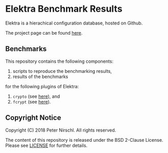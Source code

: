 # Elektra Benchmark Results

Elektra is a hierachical configuration database, hosted on Github.

The project page can be found [here](https://github.com/ElektraInitiative/libelektra).

## Benchmarks

This repository contains the following components:

1. scripts to reproduce the benchmarking results,
2. results of the benchmarks

for the following plugins of Elektra:

1. `crypto` (see [here](https://github.com/ElektraInitiative/libelektra/tree/master/src/plugins/crypto)), and
2. `fcrypt` (see [here](https://github.com/ElektraInitiative/libelektra/tree/master/src/plugins/fcrypt)).

## Copyright Notice

Copyright (C) 2018 Peter Nirschl.
All rights reserved.

The content of this repository is released under the BSD 2-Clause License.
Please see [LICENSE](LICENSE) for further details.

